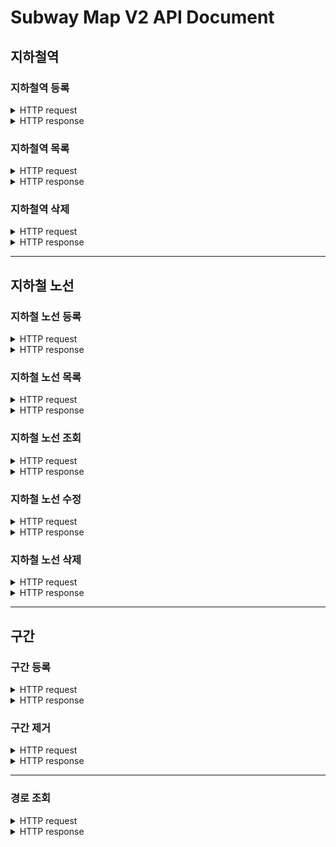 # Subway Map V2 API Document

## 지하철역

### 지하철역 등록

<details>
<summary>HTTP request</summary>

```
POST /stations HTTP/1.1
Content-Type: application/json
Accept: application/json
Content-Length: 35
Host: localhost:8080

{
  "name" : "지하철역이름"
}

```

</details>

<details>
<summary>HTTP response</summary>

```
HTTP/1.1 201 Created
Vary: Origin
Vary: Access-Control-Request-Method
Vary: Access-Control-Request-Headers
Location: /stations/1
Content-Type: application/json
Content-Length: 47

{
  "id" : 1,
  "name" : "지하철역이름"
}
```
</details>


### 지하철역 목록

<details>
<summary>HTTP request</summary>


```
GET /stations HTTP/1.1
Accept: application/json
Host: localhost:8080
```

</details>

<details>
<summary>HTTP response</summary>

```
HTTP/1.1 200 OK
Vary: Origin
Vary: Access-Control-Request-Method
Vary: Access-Control-Request-Headers
Content-Type: application/json
Content-Length: 167

[ {
  "id" : 1,
  "name" : "지하철역이름"
}, {
  "id" : 2,
  "name" : "새로운지하철역이름"
}, {
  "id" : 3,
  "name" : "또다른지하철역이름"
} ]
```
</details>


### 지하철역 삭제

<details>
<summary>HTTP request</summary>


```
DELETE /stations/1 HTTP/1.1
Host: localhost:8080
```

</details>

<details>
<summary>HTTP response</summary>

```
HTTP/1.1 204 No Content
Vary: Origin
Vary: Access-Control-Request-Method
Vary: Access-Control-Request-Headers
```
</details>

---

## 지하철 노선

### 지하철 노선 등록

<details>
<summary>HTTP request</summary>


```
POST /lines HTTP/1.1
Content-Type: application/json
Accept: application/json
Content-Length: 118
Host: localhost:8080

{
  "name" : "신분당선",
  "color" : "bg-red-600",
  "upStationId" : 1,
  "downStationId" : 2,
  "distance" : 10
}
```

</details>

<details>
<summary>HTTP response</summary>

```
HTTP/1.1 201 Created
Vary: Origin
Vary: Access-Control-Request-Method
Vary: Access-Control-Request-Headers
Location: /lines/1
Content-Type: application/json
Content-Length: 193

{
  "id" : 1,
  "name" : "신분당선",
  "color" : "bg-red-600",
  "stations" : [ {
    "id" : 1,
    "name" : "지하철역"
  }, {
    "id" : 2,
    "name" : "새로운지하철역"
  } ]
}
```
</details>


### 지하철 노선 목록

<details>
<summary>HTTP request</summary>


```
GET /lines HTTP/1.1
Accept: application/json
Host: localhost:8080
```

</details>

<details>
<summary>HTTP response</summary>

```
HTTP/1.1 200 OK
Vary: Origin
Vary: Access-Control-Request-Method
Vary: Access-Control-Request-Headers
Content-Type: application/json
Content-Length: 391

[ {
  "id" : 1,
  "name" : "신분당선",
  "color" : "bg-red-600",
  "stations" : [ {
    "id" : 1,
    "name" : "지하철역"
  }, {
    "id" : 2,
    "name" : "새로운지하철역"
  } ]
}, {
  "id" : 2,
  "name" : "분당선",
  "color" : "bg-green-600",
  "stations" : [ {
    "id" : 1,
    "name" : "지하철역"
  }, {
    "id" : 3,
    "name" : "또다른지하철역"
  } ]
} ]
```
</details>


### 지하철 노선 조회

<details>
<summary>HTTP request</summary>


```
GET /lines/1 HTTP/1.1
Accept: application/json
Host: localhost:8080
```
</details>

<details>
<summary>HTTP response</summary>

```
HTTP/1.1 200 OK
Vary: Origin
Vary: Access-Control-Request-Method
Vary: Access-Control-Request-Headers
Content-Type: application/json
Content-Length: 193

{
  "id" : 1,
  "name" : "신분당선",
  "color" : "bg-red-600",
  "stations" : [ {
    "id" : 1,
    "name" : "지하철역"
  }, {
    "id" : 2,
    "name" : "새로운지하철역"
  } ]
}
```
</details>


### 지하철 노선 수정

<details>
<summary>HTTP request</summary>


```
PUT /lines/1 HTTP/1.1
Content-Type: application/json
Content-Length: 58
Host: localhost:8080

{
  "name" : "다른분당선",
  "color" : "bg-red-600"
}
```

</details>

<details>
<summary>HTTP response</summary>

```
HTTP/1.1 200 OK
Vary: Origin
Vary: Access-Control-Request-Method
Vary: Access-Control-Request-Headers
```
</details>


### 지하철 노선 삭제

<details>
<summary>HTTP request</summary>


```
DELETE /lines/1 HTTP/1.1
Host: localhost:8080
```

</details>

<details>
<summary>HTTP response</summary>

```
HTTP/1.1 204 No Content
Vary: Origin
Vary: Access-Control-Request-Method
Vary: Access-Control-Request-Headers
```
</details>


---

## 구간

### 구간 등록

<details>
<summary>HTTP request</summary>


```
POST /lines/1/sections HTTP/1.1
Content-Type: application/json
Content-Length: 65
Host: localhost:8080

{
  "upStationId" : 1,
  "downStationId" : 2,
  "distance" : 10
}
```

</details>

<details>
<summary>HTTP response</summary>

```
HTTP/1.1 200 OK
Vary: Origin
Vary: Access-Control-Request-Method
Vary: Access-Control-Request-Headers
```
</details>


### 구간 제거

<details>
<summary>HTTP request</summary>


```
DELETE /lines/1/sections?stationId=2 HTTP/1.1
Host: localhost:8080
```

</details>

<details>
<summary>HTTP response</summary>

```
HTTP/1.1 200 OK
Vary: Origin
Vary: Access-Control-Request-Method
Vary: Access-Control-Request-Headers
```
</details>

---

### 경로 조회

<details>
<summary>HTTP request</summary>

```
GET /paths?source=1&target=5&age=15 HTTP/1.1
Accept: application/json
Host: localhost:8080
```

</details>

<details>
<summary>HTTP response</summary>

```
HTTP/1.1 200 OK
Vary: Origin
Vary: Access-Control-Request-Method
Vary: Access-Control-Request-Headers
Content-Type: application/json
Content-Length: 239

{
    "stations" : [ {
        "id" : 1,
        "name" : "지하철역이름"
    }, {
        "id" : 2,
        "name" : "새로운지하철역이름"
    }, {
        "id" : 5,
        "name" : "또다른지하철역이름"
    } ],
    "distance" : 9,
    "fare" : 1250
}
```

</details>
